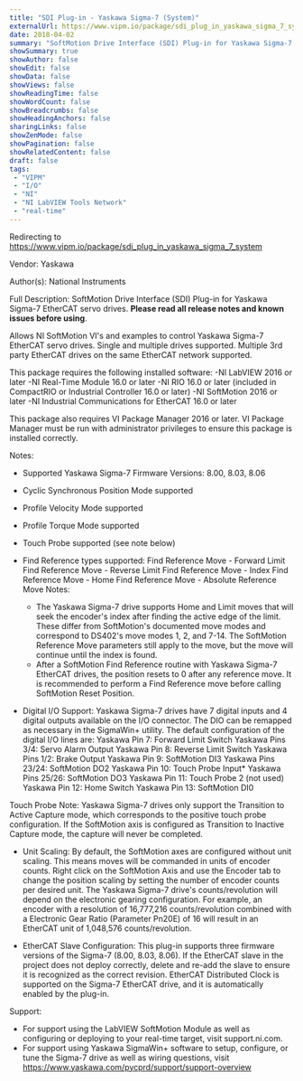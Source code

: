 ```yaml
---
title: "SDI Plug-in - Yaskawa Sigma-7 (System)"
externalUrl: https://www.vipm.io/package/sdi_plug_in_yaskawa_sigma_7_system
date: 2018-04-02
summary: "SoftMotion Drive Interface (SDI) Plug-in for Yaskawa Sigma-7 servo drives."
showSummary: true
showAuthor: false
showEdit: false
showData: false
showViews: false
showReadingTime: false
showWordCount: false
showBreadcrumbs: false
showHeadingAnchors: false
sharingLinks: false
showZenMode: false
showPagination: false
showRelatedContent: false
draft: false
tags:
 - "VIPM"
 - "I/O"
 - "NI"
 - "NI LabVIEW Tools Network"
 - "real-time"
---
```


Redirecting to https://www.vipm.io/package/sdi_plug_in_yaskawa_sigma_7_system

Vendor: Yaskawa

Author(s): National Instruments
 
Full Description:
SoftMotion Drive Interface (SDI) Plug-in for Yaskawa Sigma-7 EtherCAT servo drives. **Please read all release notes and known issues before using**.

Allows NI SoftMotion VI's and examples to control Yaskawa Sigma-7 EtherCAT servo drives. Single and multiple drives supported. Multiple 3rd party EtherCAT drives on the same EtherCAT network supported.

This package requires the following installed software:
-NI LabVIEW 2016 or later
-NI Real-Time Module 16.0 or later
-NI RIO 16.0 or later (included in CompactRIO or Industrial Controller 16.0 or later)
-NI SoftMotion 2016 or later
-NI Industrial Communications for EtherCAT 16.0 or later

This package also requires VI Package Manager 2016 or later.
VI Package Manager must be run with administrator privileges to ensure this package is installed correctly.

Notes:
- Supported Yaskawa Sigma-7 Firmware Versions: 8.00, 8.03, 8.06
- Cyclic Synchronous Position Mode supported
- Profile Velocity Mode supported
- Profile Torque Mode supported
- Touch Probe supported (see note below)
- Find Reference types supported:
  Find Reference Move - Forward Limit
  Find Reference Move - Reverse Limit
  Find Reference Move - Index
  Find Reference Move - Home
  Find Reference Move - Absolute
  Reference Move Notes:
  - The Yaskawa Sigma-7 drive supports Home and Limit moves that will seek the encoder's index after finding the active edge of the limit. These differ from SoftMotion's documented move modes and correspond to DS402's move modes 1, 2, and 7-14. The SoftMotion Reference Move parameters still apply to the move, but the move will continue until the index is found.
  - After a SoftMotion Find Reference routine with Yaskawa Sigma-7 EtherCAT drives, the position resets to 0 after any reference move. It is recommended to perform a Find Reference move before calling SoftMotion Reset Position.

- Digital I/O Support:
Yaskawa Sigma-7 drives have 7 digital inputs and 4 digital outputs available on the I/O connector. The DIO can be remapped as necessary in the SigmaWin+ utility. The default configuration of the digital I/O lines are:
Yaskawa Pin 7: Forward Limit Switch                         Yaskawa Pins 3/4: Servo Alarm Output
Yaskawa Pin 8: Reverse Limit Switch	                        Yaskawa Pins 1/2: Brake Output
Yaskawa Pin 9: SoftMotion DI3		                                Yaskawa Pins 23/24: SoftMotion DO2
Yaskawa Pin 10: Touch Probe Input* 	                      Yaskawa Pins 25/26: SoftMotion DO3
Yaskawa Pin 11: Touch Probe 2 (not used)
Yaskawa Pin 12: Home Switch
Yaskawa Pin 13: SoftMotion DI0

Touch Probe Note: Yaskawa Sigma-7 drives only support the Transition to Active Capture mode, which corresponds to the positive touch probe configuration. If the SoftMotion axis is configured as Transition to Inactive Capture mode, the capture will never be completed.

- Unit Scaling:
By default, the SoftMotion axes are configured without unit scaling. This means moves will be commanded in units of encoder counts. Right click on the SoftMotion Axis and use the Encoder tab to change the position scaling by setting the number of encoder counts per desired unit.
The Yaskawa Sigma-7 drive's counts/revolution will depend on the electronic gearing configuration. For example, an encoder with a resolution of 16,777,216 counts/revolution combined with a Electronic Gear Ratio (Parameter Pn20E) of 16 will result in an EtherCAT unit of 1,048,576 counts/revolution.

- EtherCAT Slave Configuration:
This plug-in supports three firmware versions of the Sigma-7 (8.00, 8.03, 8.06). If the EtherCAT slave in the project does not deploy correctly, delete and re-add the slave to ensure it is recognized as the correct revision.
EtherCAT Distributed Clock is supported on the Sigma-7 EtherCAT drive, and it is automatically enabled by the plug-in. 

Support:
- For support using the LabVIEW SoftMotion Module as well as configuring or deploying to your real-time target, visit support.ni.com.
- For support using Yaskawa SigmaWin+ software to setup, configure, or tune the Sigma-7 drive as well as wiring questions, visit https://www.yaskawa.com/pycprd/support/support-overview
